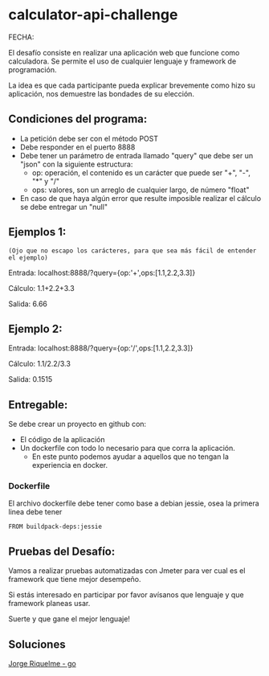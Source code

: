 # calculator-api-challenge

FECHA:

El desafío consiste en realizar una aplicación web que funcione como calculadora. Se permite el uso de cualquier lenguaje y framework de programación. 

La idea es que cada participante pueda explicar brevemente como hizo su aplicación, nos demuestre las bondades de su elección.

## Condiciones del programa:
* La petición debe ser con el método POST
* Debe responder en el puerto 8888
* Debe tener un parámetro de entrada llamado "query" que debe ser un "json" con la siguiente estructura:
    * op: operación, el contenido es un carácter que puede ser "+", "-", "*" y "/"
    * ops: valores, son un arreglo de cualquier largo, de número "float"
* En caso de que haya algún error que resulte imposible realizar el cálculo se debe entregar un "null"

## Ejemplos 1:
    (Ojo que no escapo los carácteres, para que sea más fácil de entender el ejemplo)

Entrada:  localhost:8888/?query={op:'+',ops:[1.1,2.2,3.3]}

Cálculo:  1.1+2.2+3.3

Salida:  6.66

## Ejemplo 2:

Entrada: localhost:8888/?query={op:'/',ops:[1.1,2.2,3.3]}

Cálculo: 1.1/2.2/3.3
 
Salida:  0.1515


## Entregable:

Se debe crear un proyecto en github con:

* El código de la aplicación
* Un dockerfile con todo lo necesario para que corra la aplicación. 
  * En este punto podemos ayudar a aquellos que no tengan la experiencia en docker.

### Dockerfile

El archivo dockerfile debe tener como base a debian jessie, osea la primera linea debe tener

    FROM buildpack-deps:jessie

## Pruebas del Desafío:

Vamos a realizar pruebas automatizadas con Jmeter para ver cual es el framework que tiene mejor desempeño.


Si estás interesado en participar por favor avísanos que lenguaje y que framework planeas usar.

Suerte y que gane el mejor lenguaje!

## Soluciones

[Jorge Riquelme - go](https://github.com/jriquelme/calculator-api-challenge-go)
